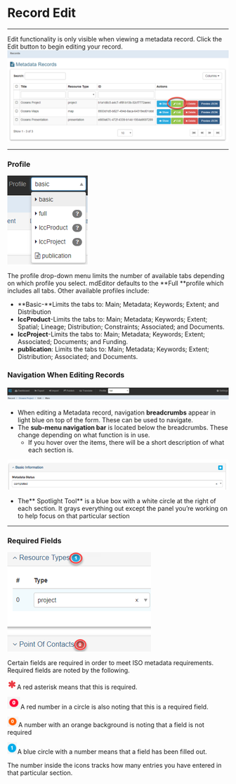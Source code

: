# Record Edit

---

Edit functionality is only visible when viewing a metadata record. Click the Edit button to begin editing your record.![](/assets/edit_button.png)

---

### Profile

![](/assets/profile_drop_down.png)

The profile drop-down menu limits the number of available tabs depending on which profile you select. mdEditor defaults to the **Full **profile which includes all tabs. Other available profiles include:

* **Basic-**Limits the tabs to: Main; Metadata; Keywords; Extent; and Distribution
* **lccProduct**-Limits the tabs to: Main; Metadata; Keywords; Extent; Spatial; Lineage; Distribution; Constraints; Associated; and Documents.
* **lccProject**-Limits the tabs to: Main; Metadata; Keywords; Extent; Associated; Documents; and Funding.
* **publication**: Limits the tabs to: Main; Metadata; Keywords; Extent; Distribution; Associated; and Documents.

### Navigation When Editing Records

#### ![](/assets/high_level.png)

* When editing a Metadata record, navigation **breadcrumbs** appear in light blue on top of the form. These can be used to navigate. 
* The **sub-menu navigation bar** is located below the breadcrumbs.  These change depending on what function is in use.
  * If you hover over the items, there will be a short description of what each section is.

![](/assets/spotlight_tool.png)

* The** Spotlight Tool** is a blue box with a white circle at the right of each section.  It grays everything out except the panel you’re working on to help focus on that particular section

---

### **Required Fields**

![](/assets/required_field_icons_annotated.png)

Certain fields are required in order to meet ISO metadata requirements. Required fields are noted by the following.

![](/assets/red_asterisk.png)A red asterisk means that this is required.

![](/assets/red_number.png)A red number in a circle is also noting that this is a required field.

![](/assets/orange_ast.png)A number with an orange background is noting that a field is not required

![](/assets/blue_number.png)A blue circle with a number means that a field has been filled out.

The number inside the icons tracks how many entries you have entered in that particular section.

